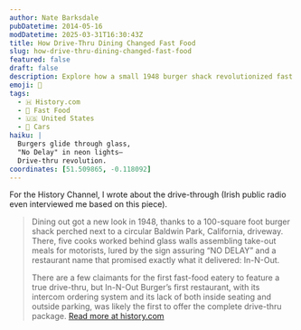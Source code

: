 ```yaml
---
author: Nate Barksdale
pubDatetime: 2014-05-16
modDatetime: 2025-03-31T16:30:43Z
title: How Drive‑Thru Dining Changed Fast Food
slug: how-drive-thru-dining-changed-fast-food
featured: false
draft: false
description: Explore how a small 1948 burger shack revolutionized fast food with drive-thru dining, setting the stage for a global phenomenon.
emoji: 🍔
tags:
  - 🇭 History.com
  - 🍔 Fast Food
  - 🇺🇸 United States
  - 🚗 Cars
haiku: |
  Burgers glide through glass,  
  "No Delay" in neon lights—  
  Drive-thru revolution.
coordinates: [51.509865, -0.118092]
---
```


For the History Channel, I wrote about the drive-through (Irish public radio even interviewed me based on this piece).

> Dining out got a new look in 1948, thanks to a 100-square foot burger shack perched next to a circular Baldwin Park, California, driveway. There, five cooks worked behind glass walls assembling take-out meals for motorists, lured by the sign assuring “NO DELAY” and a restaurant name that promised exactly what it delivered: In-N-Out.
>
> There are a few claimants for the first fast-food eatery to feature a true drive-thru, but In-N-Out Burger’s first restaurant, with its intercom ordering system and its lack of both inside seating and outside parking, was likely the first to offer the complete drive-thru package.
> [Read more at history.com](https://www.history.com/news/drive-thru-dining-history-in-n-out-burger)
